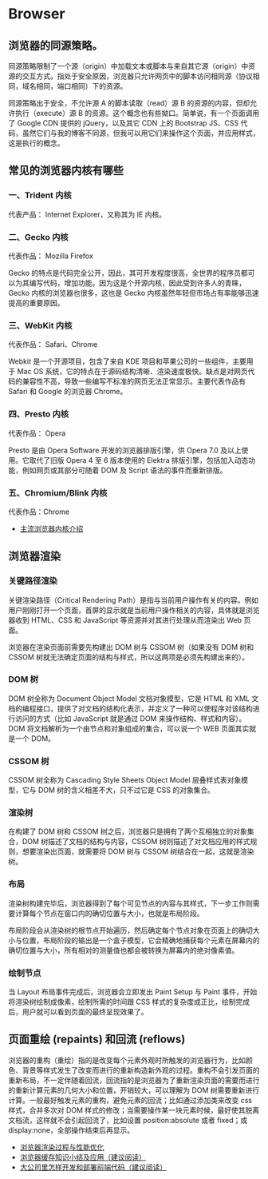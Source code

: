 # Browser

## 浏览器的同源策略。

同源策略限制了一个源（origin）中加载文本或脚本与来自其它源（origin）中资源的交互方式。指处于安全原因，浏览器只允许网页中的脚本访问相同源（协议相同，域名相同，端口相同）下的资源。

同源策略出于安全，不允许源 A 的脚本读取（read）源 B 的资源的内容，但却允许执行（execute）源 B 的资源。这个概念也有些拗口。简单说，有一个页面调用了 Google CDN 提供的 jQuery，以及其它 CDN 上的 Bootstrap JS、CSS 代码，虽然它们与我的博客不同源，但我可以用它们来操作这个页面，并应用样式，这是执行的概念。

## 常见的浏览器内核有哪些

### 一、Trident 内核

代表产品： Internet Explorer，又称其为 IE 内核。

### 二、Gecko 内核

代表作品： Mozilla Firefox

Gecko 的特点是代码完全公开，因此，其可开发程度很高，全世界的程序员都可以为其编写代码，增加功能。因为这是个开源内核，因此受到许多人的青睐，Gecko 内核的浏览器也很多，这也是 Gecko 内核虽然年轻但市场占有率能够迅速提高的重要原因。

### 三、WebKit 内核

代表作品： Safari、Chrome

Webkit 是一个开源项目，包含了来自 KDE 项目和苹果公司的一些组件，主要用于 Mac OS 系统，它的特点在于源码结构清晰、渲染速度极快。缺点是对网页代码的兼容性不高，导致一些编写不标准的网页无法正常显示。主要代表作品有 Safari 和 Google 的浏览器 Chrome。

### 四、Presto 内核

代表作品： Opera

Presto 是由 Opera Software 开发的浏览器排版引擎，供 Opera 7.0 及以上使用。它取代了旧版 Opera 4 至 6 版本使用的 Elektra 排版引擎，包括加入动态功能，例如网页或其部分可随着 DOM 及 Script 语法的事件而重新排版。

### 五、Chromium/Blink 内核

代表作品：Chrome

- [主流浏览器内核介绍](http://web.jobbole.com/84826/)

## 浏览器渲染

### 关键路径渲染

关键渲染路径（Critical Rendering Path）是指与当前用户操作有关的内容。例如用户刚刚打开一个页面，首屏的显示就是当前用户操作相关的内容，具体就是浏览器收到 HTML、CSS 和 JavaScript 等资源并对其进行处理从而渲染出 Web 页面。

浏览器在渲染页面前需要先构建出 DOM 树与 CSSOM 树（如果没有 DOM 树和 CSSOM 树就无法确定页面的结构与样式，所以这两项是必须先构建出来的）。

### DOM 树

DOM 树全称为 Document Object Model 文档对象模型，它是 HTML 和 XML 文档的编程接口，提供了对文档的结构化表示，并定义了一种可以使程序对该结构进行访问的方式（比如 JavaScript 就是通过 DOM 来操作结构、样式和内容）。DOM 将文档解析为一个由节点和对象组成的集合，可以说一个 WEB 页面其实就是一个 DOM。

### CSSOM 树

CSSOM 树全称为 Cascading Style Sheets Object Model 层叠样式表对象模型，它与 DOM 树的含义相差不大，只不过它是 CSS 的对象集合。

### 渲染树

在构建了 DOM 树和 CSSOM 树之后，浏览器只是拥有了两个互相独立的对象集合，DOM 树描述了文档的结构与内容，CSSOM 树则描述了对文档应用的样式规则，想要渲染出页面，就需要将 DOM 树与 CSSOM 树结合在一起，这就是渲染树。

### 布局

渲染树构建完毕后，浏览器得到了每个可见节点的内容与其样式，下一步工作则需要计算每个节点在窗口内的确切位置与大小，也就是布局阶段。

布局阶段会从渲染树的根节点开始遍历，然后确定每个节点对象在页面上的确切大小与位置，布局阶段的输出是一个盒子模型，它会精确地捕获每个元素在屏幕内的确切位置与大小，所有相对的测量值也都会被转换为屏幕内的绝对像素值。

### 绘制节点

当 Layout 布局事件完成后，浏览器会立即发出 Paint Setup 与 Paint 事件，开始将渲染树绘制成像素，绘制所需的时间跟 CSS 样式的复杂度成正比，绘制完成后，用户就可以看到页面的最终呈现效果了。

## 页面重绘 (repaints) 和回流 (reflows)

浏览器的重构（重绘）指的是改变每个元素外观时所触发的浏览器行为，比如颜色、背景等样式发生了改变而进行的重新构造新外观的过程。重构不会引发页面的重新布局，不一定伴随着回流，回流指的是浏览器为了重新渲染页面的需要而进行的重新计算元素的几何大小和位置，开销较大，可以理解为 DOM 树需要重新进行计算。一般最好触发元素的重构，避免元素的回流；比如通过添加类来改变 css 样式，合并多次对 DOM 样式的修改；当需要操作某一块元素时候，最好使其脱离文档流，这样就不会引起回流了，比如设置 position:absolute 或者 fixed；或 display:none，全部操作结束后再显示。

- [浏览器渲染过程与性能优化](https://sylvanassun.github.io/2017/10/03/2017-10-03-BrowserCriticalRenderingPath/)
- [浏览器缓存知识小结及应用（建议阅读）](http://web.jobbole.com/84888/)
- [大公司里怎样开发和部署前端代码（建议阅读）](https://www.zhihu.com/question/20790576/answer/32602154)

